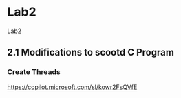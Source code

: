 # Lab2
Lab2
## 2.1 Modifications to scootd C Program

### Create Threads
https://copilot.microsoft.com/sl/kowr2FsQVfE


